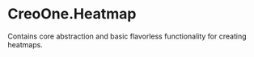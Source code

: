 # CreoOne.Heatmap

Contains core abstraction and basic flavorless functionality for creating heatmaps.
